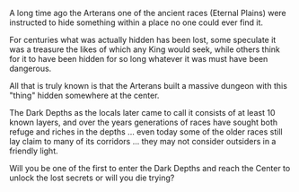 ---
---
A long time ago the Arterans one of the ancient races (Eternal Plains) were instructed to hide something within a place no one could ever find it.  
  
For centuries what was actually hidden has been lost, some speculate it was a treasure the likes of which any King would seek, while others think for it to have been hidden for so long whatever it was must have been dangerous.  
  
All that is truly known is that the Arterans built a massive dungeon with this "thing" hidden somewhere at the center.  
  
The Dark Depths as the locals later came to call it consists of at least 10 known layers, and over the years generations of races have sought both refuge and riches in the depths ... even today some of the older races still lay claim to many of its corridors ... they may not consider outsiders in a friendly light.  
  
Will you be one of the first to enter the Dark Depths and reach the Center to unlock the lost secrets or will you die trying?